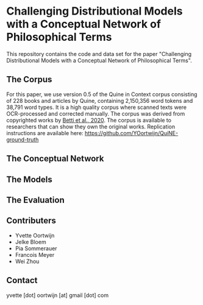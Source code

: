 # Challenging Distributional Models with a Conceptual Network of Philosophical Terms
This repository contains the code and data set for the paper "Challenging Distributional Models with a Conceptual Network of Philosophical Terms". 

## The Corpus
For this paper, we use version 0.5 of the Quine in Context corpus consisting of 228 books and articles by Quine, containing 2,150,356 word tokens and 38,791 word types. It is a high quality corpus where scanned texts were OCR-processed and corrected manually. The corpus was derived from copyrighted works by [Betti et al., 2020](https://www.aclweb.org/anthology/2020.coling-main.586). The corpus is available to researchers that can show they own the original works. Replication instructions are available here: https://github.com/YOortwijn/QuiNE-ground-truth

## The Conceptual Network 


## The Models


## The Evaluation


## Contributers 
- Yvette Oortwijn
- Jelke Bloem
- Pia Sommerauer 
- Francois Meyer
- Wei Zhou

## Contact
yvette [dot] oortwijn [at] gmail [dot] com
